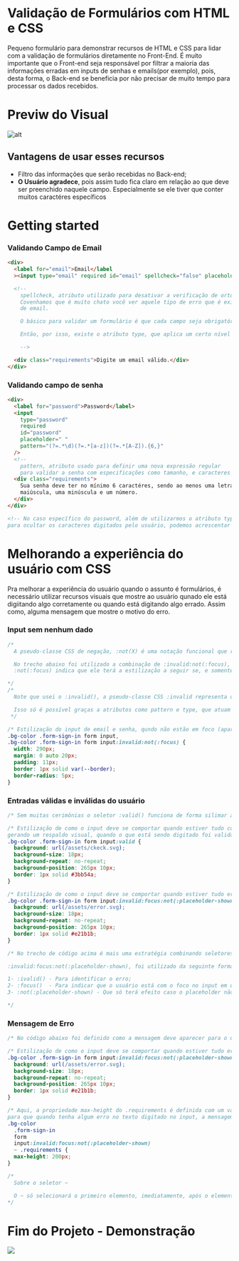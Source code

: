 # Validação de Formulários com HTML e CSS

Pequeno formulário para demonstrar recursos de HTML e CSS para lidar com a validação de formulários diretamente no Front-End. É muito importante que o Front-end seja responsável por filtrar a maioria das informações erradas em inputs de senhas e emails(por exemplo), pois, desta forma, o Back-end se beneficia por não precisar de muito tempo para processar os dados recebidos.

# Previw do Visual

![alt](https://pwa-commerce-uploads-image.s3.us-east-2.amazonaws.com/Captura+de+tela+de+2020-08-01+19-20-38.png)

## Vantagens de usar esses recursos

- Filtro das informações que serão recebidas no Back-end;
- **O Usuário agradece**, pois assim tudo fica claro em relação ao que deve ser preenchido naquele campo. Especialmente se ele tiver que conter muitos caractéres específicos

# Getting started

### Validando Campo de Email

```html
<div>
  <label for="email">Email</label
  ><input type="email" required id="email" spellcheck="false" placeholder=" " />

  <!--
    spellcheck, atributo utilizado para desativar a verificação de ortografia. 
    Covenhamos que é muito chato você ver aquele tipo de erro que é exibido ao digitar endereços
    de email.

    O básico para validar um formulário é que cada campo seja obrigatório(a menos que ele realmente não seja), portanto a tag input disponibiliza um atributo chamado "required" que torna o campo obrigatório. Por si só, ele não tem muito efeito, pois se em um campo de email for enviado, por exemplo, "fdfagdfadhfgdajf" o usuário não vai conseguir logar ou se cadastrar.

    Então, por isso, existe o atributo type, que aplica um certo nível de filtro sobre o que está sendo digitado. Exigindo, por exemplo, um "@" e um ".algo' nos campos type="email".

    -->

  <div class="requirements">Digite um email válido.</div>
</div>
```

### Validando campo de senha

```html
<div>
  <label for="password">Password</label>
  <input
    type="password"
    required
    id="password"
    placeholder=" "
    pattern="(?=.*\d)(?=.*[a-z])(?=.*[A-Z]).{6,}"
  />
  <!-- 
    pattern, atributo usado para definir uma nova expressão regular 
    para validar a senha com especificações como tamanho, e caracteres obrigatórios  -->
  <div class="requirements">
    Sua senha deve ter no mínimo 6 caractéres, sendo ao menos uma letra
    maiúscula, uma minúscula e um número.
  </div>
</div>

<!-- No caso específico do password, além de utilizarmos o atributo type="password"
para ocultar os caracteres digitados pelo usuário, podemos acrescentar o atributo pattern que define uma expressão regular (se você não conhece, pesquise sobre), em que especificamos tamanho mínimo da senha, caracteres desejados para que a senha seja forte o suficiente -->
```

# Melhorando a experiência do usuário com CSS

Pra melhorar a experiência do usuário quando o assunto é formulários, é necessário utilizar recursos visuais que mostre ao usuário qunado ele está digiitando algo corretamente ou quando está digitando algo errado. Assim como, alguma mensagem que mostre o motivo do erro.

### Input sem nenhum dado

```css
/*
  A pseudo-classe CSS de negação, :not(X) é uma notação funcional que recebe um seletor simples X como argumento. Ela seleciona um elemento que não é representado por seu argumento. X não pode conter outro seletor de negação. 

  No trecho abaixo foi utilizado a combinação de :invalid:not(:focus), pois quando você utiliza somente :invalid() o simples fato de não conter nenhum dado, já o torna inválido e quando você adiciona o 
  :not(:focus) indica que ele terá a estilização a seguir se, e somente se, o input não estiver em foco.

*/
/*
  Note que usei o :invalid(), a pseudo-classe CSS :invalid representa qualquer <input> ou outro elemento do <form> cujo conteúdo não foi validado com sucesso. Isso permite, facilmente, adicionar uma aparência que ajude o usuário a identificar os campos inválidados.

  Isso só é possível graças a atributos como pattern e type, que atuam como um verificador dos dados que estão sendo informados pelo usuário.
 */

/* Estilização do input de email e senha, qundo não estão em foco (aparência padrão) */
.bg-color .form-sign-in form input,
.bg-color .form-sign-in form input:invalid:not(:focus) {
  width: 290px;
  margin: 0 auto 20px;
  padding: 11px;
  border: 1px solid var(--border);
  border-radius: 5px;
}
```

### Entradas válidas e inválidas do usuário

```css
/* Sem muitas cerimônias o seletor :valid() funciona de forma silimar ao :invalid(), contudo como o nome sugere, ele representa qualquer elemento <input> ou outro elemento do <form> que foi validado com sucesso */

/* Estilização de como o input deve se comportar quando estiver tudo correto, 
gerando um respaldo visual, quando o que está sendo digitado foi validado com sucesso */
.bg-color .form-sign-in form input:valid {
  background: url(/assets/ckeck.svg);
  background-size: 18px;
  background-repeat: no-repeat;
  background-position: 265px 10px;
  border: 1px solid #3bb54a;
}

/* Estilização de como o input deve se comportar quando estiver tudo errado  */
.bg-color .form-sign-in form input:invalid:focus:not(:placeholder-shown) {
  background: url(/assets/error.svg);
  background-size: 18px;
  background-repeat: no-repeat;
  background-position: 265px 10px;
  border: 1px solid #e21b1b;
}

/* No trecho de código acima é mais uma estratégia combinando seletores para estilizar quando a entrada de dados pelo usuário não é válido.

:invalid:focus:not(:placeholder-shown), foi utilizado da seguinte forma.

1- :ivalid() - Para identificar o erro;
2- :focus()  - Para indicar que o usuário está com o foco no input em questão;
3- :not(:placeholder-shown) - Que só terá efeito caso o placeholder não esteja sendo exibido. E quando o placeholder não está sendo exibido? Exatamente, quando algo está sendo digitado. Por isso ele é o mais importante pois sem ele, como mencionado anteriormente, o simples fato de não existir algo digitado já torna o campo inválido.

*/
```

### Mensagem de Erro

```css
/* No código abaixo foi definido como a mensagem deve aparecer para o usuário, lógico quando, enquanto o que ele estiver digitando estiver incorreto para o que o input pede */

/* Estilização de como o input deve se comportar quando estiver tudo errado  */
.bg-color .form-sign-in form input:invalid:focus:not(:placeholder-shown) {
  background: url(/assets/error.svg);
  background-size: 18px;
  background-repeat: no-repeat;
  background-position: 265px 10px;
  border: 1px solid #e21b1b;
}

/* Aqui, a propriedade max-height do .requirements é definida com um valor diferente do inicial, 
para que quando tenha algum erro no texto digitado no input, a mensagem seja exibida */
.bg-color
  .form-sign-in
  form
  input:invalid:focus:not(:placeholder-shown)
  ~ .requirements {
  max-height: 200px;
}

/* 
  Sobre o seletor ~ 

  O ~ só selecionará o primeiro elemento, imediatamente, após o elemento inicial, esse é mais generalista. Ele selecionará, usando o nosso exemplo acima, qualquer elemento .requirements, desde que ele venha depois de um elemento .bg-color .form-sign-in form input:invalid:focus:(:placeholder-shown).
*/
```

# Fim do Projeto - Demonstração

![](https://pwa-commerce-uploads-image.s3.us-east-2.amazonaws.com/form_validator.gif)
